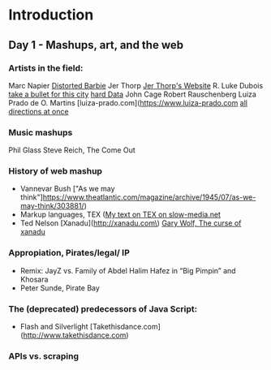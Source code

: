 # Introduction
## Day 1 - Mashups, art, and the web

### Artists in the field:
Marc Napier
  [Distorted Barbie](http://potatoland.org)
Jer Thorp
  [Jer Thorp's Website](http://blog.blprnt.com)
R. Luke Dubois
  [take a bullet for this city](https://vimeo.com/110217245)
  [hard Data](https://vimeo.com/135763038)
John Cage
Robert Rauschenberg
Luiza Prado de O. Martins 
  [luiza-prado.com](https://www.luiza-prado.com
  [all directions at once](http://alldirectionsatonce.schloss-post.com)

### Music mashups
Phil Glass
Steve Reich, The Come Out

### History of web mashup
- Vannevar Bush
  ["As we may think"]https://www.theatlantic.com/magazine/archive/1945/07/as-we-may-think/303881/)
- Markup languages, TEX ([My text on TEX on slow-media.net](http://en.slow-media.net/tex)
- Ted Nelson
  [Xanadu](http://xanadu.com\)
  [Gary Wolf, The curse of xanadu](https://www.wired.com/wired/archive/3.06/xanadu.html)

### Appropiation, Pirates/legal/ IP
- Remix: JayZ vs. Family of Abdel Halim Hafez in “Big Pimpin” and Khosara
- Peter Sunde, Pirate Bay

### The (deprecated) predecessors of Java Script:
- Flash and Silverlight [Takethisdance.com] (http://www.takethisdance.com)

### APIs vs. scraping
